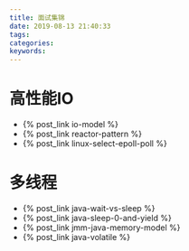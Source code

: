 ```yaml
---
title: 面试集锦
date: 2019-08-13 21:40:33
tags:
categories:
keywords:
---
```


# 高性能IO

- {% post_link io-model %}
- {% post_link reactor-pattern %}
- {% post_link linux-select-epoll-poll %}

# 多线程

- {% post_link java-wait-vs-sleep %}
- {% post_link java-sleep-0-and-yield %}
- {% post_link jmm-java-memory-model %}
- {% post_link java-volatile %}

